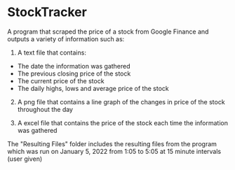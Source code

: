 # StockTracker

A program that scraped the price of a stock from Google Finance and outputs a variety of information such as:

1. A text file that contains:
  - The date the information was gathered 
  - The previous closing price of the stock
  - The current price of the stock
  - The daily highs, lows and average price of the stock
 
2. A png file that contains a line graph of the changes in price of the stock throughout the day

3. A excel file that contains the price of the stock each time the information was gathered

The "Resulting Files" folder includes the resulting files from the program which was run on January 5, 2022 from 1:05 to 5:05 at 15 minute intervals (user given)

